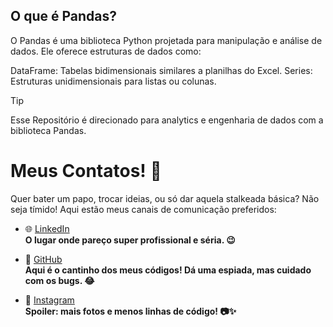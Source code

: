 


## O que é Pandas?
O Pandas é uma biblioteca Python projetada para manipulação e análise de dados. Ele oferece estruturas de dados como:

DataFrame: Tabelas bidimensionais similares a planilhas do Excel.
Series: Estruturas unidimensionais para listas ou colunas.


> [!TIP]
>
> Esse Repositório é direcionado para analytics e engenharia de dados com a biblioteca Pandas.





# Meus Contatos! 🌟

Quer bater um papo, trocar ideias, ou só dar aquela stalkeada básica? Não seja tímido! Aqui estão meus canais de comunicação preferidos:

- 🌐 [LinkedIn](https://www.linkedin.com/in/luciana-sampaio/)  
  **O lugar onde pareço super profissional e séria. 😉**

- 🐙 [GitHub](https://github.com/luasampaio)  
  **Aqui é o cantinho dos meus códigos! Dá uma espiada, mas cuidado com os bugs. 😂**

- 📸 [Instagram](https://www.instagram.com/luasampaio/)  
  **Spoiler: mais fotos e menos linhas de código! 📷✨**
